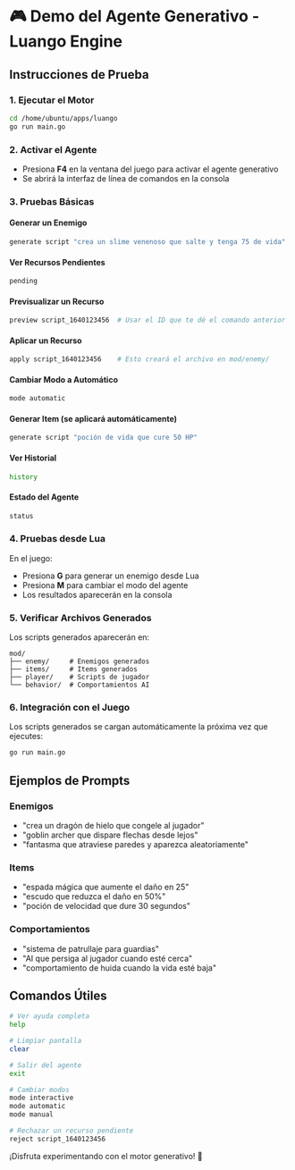 # 🎮 Demo del Agente Generativo - Luango Engine

## Instrucciones de Prueba

### 1. Ejecutar el Motor
```bash
cd /home/ubuntu/apps/luango
go run main.go
```

### 2. Activar el Agente
- Presiona **F4** en la ventana del juego para activar el agente generativo
- Se abrirá la interfaz de línea de comandos en la consola

### 3. Pruebas Básicas

#### Generar un Enemigo
```bash
generate script "crea un slime venenoso que salte y tenga 75 de vida"
```

#### Ver Recursos Pendientes
```bash
pending
```

#### Previsualizar un Recurso
```bash
preview script_1640123456  # Usar el ID que te dé el comando anterior
```

#### Aplicar un Recurso
```bash
apply script_1640123456    # Esto creará el archivo en mod/enemy/
```

#### Cambiar Modo a Automático
```bash
mode automatic
```

#### Generar Item (se aplicará automáticamente)
```bash
generate script "poción de vida que cure 50 HP"
```

#### Ver Historial
```bash
history
```

#### Estado del Agente
```bash
status
```

### 4. Pruebas desde Lua

En el juego:
- Presiona **G** para generar un enemigo desde Lua
- Presiona **M** para cambiar el modo del agente
- Los resultados aparecerán en la consola

### 5. Verificar Archivos Generados

Los scripts generados aparecerán en:
```
mod/
├── enemy/     # Enemigos generados
├── items/     # Items generados  
├── player/    # Scripts de jugador
└── behavior/  # Comportamientos AI
```

### 6. Integración con el Juego

Los scripts generados se cargan automáticamente la próxima vez que ejecutes:
```bash
go run main.go
```

## Ejemplos de Prompts

### Enemigos
- "crea un dragón de hielo que congele al jugador"
- "goblin archer que dispare flechas desde lejos"
- "fantasma que atraviese paredes y aparezca aleatoriamente"

### Items
- "espada mágica que aumente el daño en 25"
- "escudo que reduzca el daño en 50%"
- "poción de velocidad que dure 30 segundos"

### Comportamientos
- "sistema de patrullaje para guardias"
- "AI que persiga al jugador cuando esté cerca"
- "comportamiento de huida cuando la vida esté baja"

## Comandos Útiles

```bash
# Ver ayuda completa
help

# Limpiar pantalla
clear

# Salir del agente
exit

# Cambiar modos
mode interactive
mode automatic  
mode manual

# Rechazar un recurso pendiente
reject script_1640123456
```

¡Disfruta experimentando con el motor generativo! 🚀
